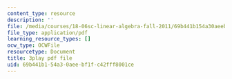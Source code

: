 ```yaml
---
content_type: resource
description: ''
file: /media/courses/18-06sc-linear-algebra-fall-2011/69b441b154a30aeebf1fc42fff8001ce_rMv2rDiOTsI.pdf
file_type: application/pdf
learning_resource_types: []
ocw_type: OCWFile
resourcetype: Document
title: 3play pdf file
uid: 69b441b1-54a3-0aee-bf1f-c42fff8001ce
---
```

